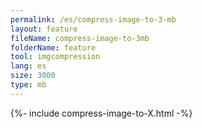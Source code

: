 ```yaml
---
permalink: /es/compress-image-to-3-mb
layout: feature
fileName: compress-image-to-3mb
folderName: feature
tool: imgcompression
lang: es
size: 3000
type: mb
---
```


{%- include compress-image-to-X.html -%}
